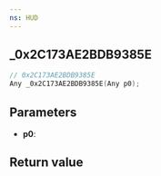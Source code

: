 ```yaml
---
ns: HUD
---
```

## _0x2C173AE2BDB9385E

```c
// 0x2C173AE2BDB9385E
Any _0x2C173AE2BDB9385E(Any p0);
```


## Parameters
* **p0**: 

## Return value
